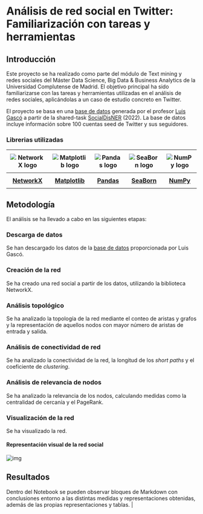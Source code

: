# Análisis de red social en Twitter: Familiarización con tareas y herramientas
## Introducción
Este proyecto se ha realizado como parte del módulo de Text mining y redes sociales del Máster Data Science, Big Data & Business Analytics de la Universidad Complutense de Madrid. El objetivo principal ha sido familiarizarse con las tareas y herramientas utilizadas en el análisis de redes sociales, aplicándolas a un caso de estudio concreto en Twitter.

El proyecto se basa en una [base de datos](https://github.com/luisgasco/ntic_master_datos/files/10912179/datos_ejercicio_twitter.zip) generada por el profesor [Luis Gascó](https://github.com/luisgasco) a partir de la shared-task [SocialDisNER](https://temu.bsc.es/socialdisner/) (2022). La base de datos incluye información sobre 100 cuentas seed de Twitter y sus seguidores.

### Librerias utilizadas
<table style="border-collapse: collapse; width: 100%;">
        <tr>
            <th style="text-align: center; padding: 10px; "><img src="https://avatars.githubusercontent.com/u/388785?s=200&v=4" alt="NetworkX logo"></a></th>
            <th style="text-align: center; padding: 10px; "><img src="https://upload.wikimedia.org/wikipedia/commons/thumb/8/84/Matplotlib_icon.svg/240px-Matplotlib_icon.svg.png" alt="Matplotlib logo"></a></th>
            <th style="text-align: center; padding: 10px;"><img src="https://encrypted-tbn0.gstatic.com/images?q=tbn:ANd9GcSz1PzGID0hvBb8sIctrCeNDwx8yKhUgOD3pA&s" alt="Pandas logo"></a></th>
            <th style="text-align: center; padding: 10px;"><img src="https://avatars.githubusercontent.com/u/22799945?s=200&v=4" alt="SeaBorn logo"></a></th>
            <th style="text-align: center; padding: 10px;"><img src="https://encrypted-tbn3.gstatic.com/images?q=tbn:ANd9GcTCGsN1edx5u_YZ6RsLlmWid2xh9hhjK5Pp5Hx346XWiNSjohsG" alt="NumPy logo"></a></th>
        </tr>
        <tr>
            <th style="text-align: center; padding: 10px;"><a href="https://networkx.org/">NetworkX</a></th>
            <th style="text-align: center; padding: 10px;"><a href="https://matplotlib.org/">Matplotlib</a></th>
            <th style="text-align: center; padding: 10px;"><a href="https://pandas.pydata.org">Pandas</a></th>
            <th style="text-align: center; padding: 10px;"><a href="https://seaborn.pydata.org/">SeaBorn</a></th>
            <th style="text-align: center; padding: 10px;"><a href="https://numpy.org">NumPy</a></th>
        </tr>
    </table>


    
## Metodología
El análisis se ha llevado a cabo en las siguientes etapas:

### Descarga de datos 
Se han descargado los datos de la [base de datos](https://github.com/luisgasco/ntic_master_datos/files/10912179/datos_ejercicio_twitter.zip) proporcionada por Luis Gascó.
### Creación de la red
Se ha creado una red social a partir de los datos, utilizando la biblioteca NetworkX.
### Análisis topológico
Se ha analizado la topología de la red mediante el conteo de aristas y grafos y la representación de aquellos nodos con mayor número de aristas de entrada y salida.
### Análisis de conectividad de red
Se ha analizado la conectividad de la red, la longitud de los _short paths_ y el coeficiente de _clustering_.
### Análisis de relevancia de nodos
Se ha analizado la relevancia de los nodos, calculando medidas como la centralidad de cercanía y el PageRank.
### Visualización de la red
Se ha visualizado la red.
#### Representación visual de la red social

![img](https://github.com/Simon-Corpa/SocialDisNER_analysis/blob/main/Representaci%C3%B3n%20generada.png?raw=true)

## Resultados
Dentro del Notebook se pueden observar bloques de Markdown con conclusiones entorno a las distintas medidas y representaciones obtenidas, además de las propias representaciones y tablas.
|
